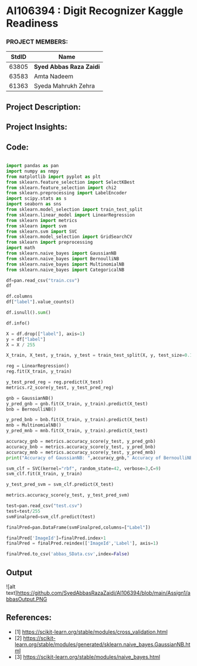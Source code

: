 # AI106394 :  Digit Recognizer Kaggle Readiness  

### PROJECT MEMBERS:

StdID     |     Name
----------| -------------
63805     | **Syed Abbas Raza Zaidi**
63583     | Amta Nadeem
61363     | Syeda Mahrukh Zehra



## Project Description:





## Project Insights:

## Code: 
```python

import pandas as pan
import numpy as nmpy
from matplotlib import pyplot as plt
from sklearn.feature_selection import SelectKBest
from sklearn.feature_selection import chi2
from sklearn.preprocessing import LabelEncoder
import scipy.stats as s
import seaborn as sns
from sklearn.model_selection import train_test_split 
from sklearn.linear_model import LinearRegression
from sklearn import metrics
from sklearn import svm
from sklearn.svm import SVC
from sklearn.model_selection import GridSearchCV
from sklearn import preprocessing
import math
from sklearn.naive_bayes import GaussianNB
from sklearn.naive_bayes import BernoulliNB 
from sklearn.naive_bayes import MultinomialNB 
from sklearn.naive_bayes import CategoricalNB

df=pan.read_csv("train.csv")
df

df.columns
df["label"].value_counts()

df.isnull().sum()

df.info()

X = df.drop(["label"], axis=1)
y = df["label"]
X = X / 255

X_train, X_test, y_train, y_test = train_test_split(X, y, test_size=0.1, random_state=42)

reg = LinearRegression()
reg.fit(X_train, y_train)

y_test_pred_reg = reg.predict(X_test)
metrics.r2_score(y_test, y_test_pred_reg)

gnb = GaussianNB()
y_pred_gnb = gnb.fit(X_train, y_train).predict(X_test)
bnb = BernoulliNB()

y_pred_bnb = bnb.fit(X_train, y_train).predict(X_test)
mnb = MultinomialNB()
y_pred_mnb = mnb.fit(X_train, y_train).predict(X_test)

accuracy_gnb = metrics.accuracy_score(y_test, y_pred_gnb)
accuracy_bnb = metrics.accuracy_score(y_test, y_pred_bnb)
accuracy_mnb = metrics.accuracy_score(y_test, y_pred_mnb)
print("Accuracy of GaussianNB: ",accuracy_gnb," Accuracy of BernoulliNB: ",accuracy_bnb," Accuracy of MultinomialNB: ",accuracy_mnb)

svm_clf = SVC(kernel="rbf", random_state=42, verbose=3,C=9)
svm_clf.fit(X_train, y_train)

y_test_pred_svm = svm_clf.predict(X_test)

metrics.accuracy_score(y_test, y_test_pred_svm)

test=pan.read_csv("test.csv")
test=test/255
svmFinalpred=svm_clf.predict(test)

finalPred=pan.DataFrame(svmFinalpred,columns=["Label"])

finalPred['ImageId']=finalPred.index+1
finalPred = finalPred.reindex(['ImageId','Label'], axis=1)

finalPred.to_csv('abbas_SData.csv',index=False)
```
## Output
![alt text]https://github.com/SyedAbbasRazaZaidi/AI106394/blob/main/Assign1/abbasOutput.PNG


## References:
- [1] https://scikit-learn.org/stable/modules/cross_validation.html
- [2] https://scikit-learn.org/stable/modules/generated/sklearn.naive_bayes.GaussianNB.html
- [3] https://scikit-learn.org/stable/modules/naive_bayes.html

